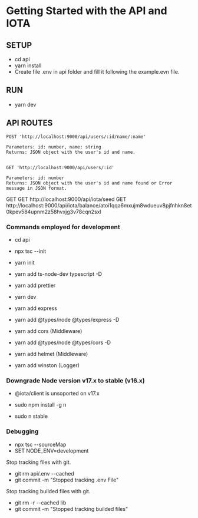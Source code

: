 # Getting Started with the API and IOTA

## SETUP 

* cd api
* yarn install
* Create file .env in api folder and fill it following the example.evn file.

## RUN
* yarn dev


## API ROUTES 


    POST 'http://localhost:9000/api/users/:id/name/:name'
    
    Parameters: id: number, name: string 
    Returns: JSON object with the user's id and name.
    

    GET 'http://localhost:9000/api/users/:id'

    Parameters: id: number
    Returns: JSON object with the user's id and name found or Error message in JSON format.

GET 
GET http://localhost:9000/api/iota/seed
GET http://localhost:9000/api/iota/balance/atoi1qqa6mxujm8wdueuv8pjfnhkn8et0kpev584upnm2z58hvxjg3v78cqn2sxl




### Commands employed for development

* cd api
* npx tsc --init
* yarn init    
* yarn add ts-node-dev typescript -D
* yarn add prettier 
* yarn dev
* yarn add express 
* yarn add @types/node @types/express -D

* yarn add cors (Middleware)
* yarn add @types/node @types/cors -D

* yarn add helmet (Middleware)
* yarn add winston (Logger)


### Downgrade Node version v17.x to stable (v16.x)
* @iota/client is unsoported on v17.x

* sudo npm install -g n
* sudo n stable

### Debugging

* npx tsc --sourceMap
* SET NODE_ENV=development

Stop tracking files with git.
* git rm api/.env --cached
* git commit -m "Stopped tracking .env File"

Stop tracking builded files with git.
* git rm -r  --cached lib 
* git commit -m "Stopped tracking builded files"
